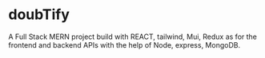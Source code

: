 # doubTify
A Full Stack MERN project build with REACT, tailwind, Mui, Redux as for the frontend and backend APIs with the help of Node, express, MongoDB.
